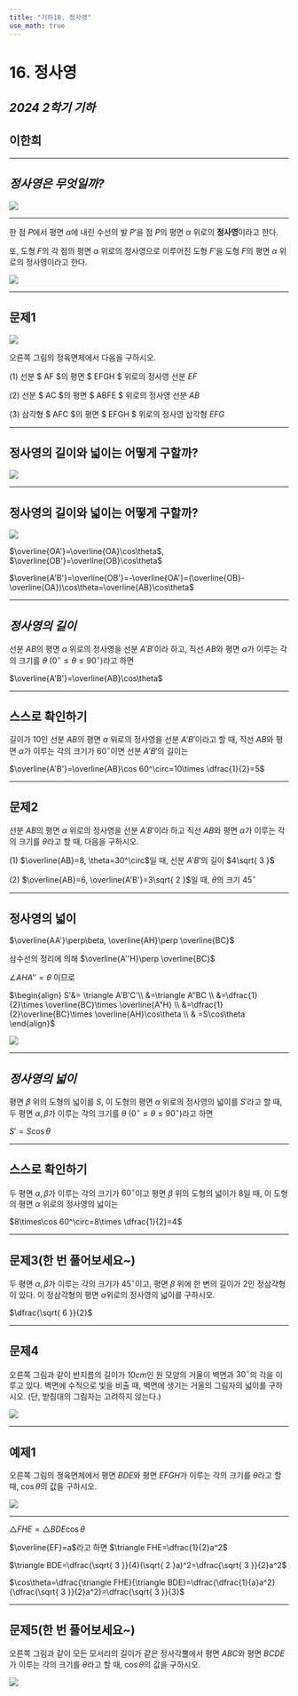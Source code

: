 ```yaml
---
title: "기하10. 정사영"
use_math: true
---
```




# 16. 정사영

## *2024 2학기 기하*

## **이한희**

---

## *정사영은 무엇일까?*

<img src="/assets/Pasted%20image%2020241110204403.png"/>



---

한 점 $P$에서 평면 $\alpha$에 내린 수선의 발 $P'$을 점 $P$의 평면 $\alpha$ 위로의 **정사영**이라고 한다.

또, 도형 $F$의 각 점의 평면 $\alpha$ 위로의 정사영으로 이루어진 도형 $F'$을 도형 $F$의 평면 $\alpha$ 위로의 정사영이라고 한다.

<img src="/assets/Pasted%20image%2020241110204426.png"/>

---

## 문제1


<img src="/assets/Pasted%20image%2020241110204826.png"/>

오른쪽 그림의 정육면체에서 다음을 구하시오.

(1) 선분 $ AF $의 평면 $ EFGH $ 위로의 정사영 선분 $EF$

(2) 선분 $ AC $의 평면 $ ABFE $ 위로의 정사영 선분 $AB$

(3) 삼각형 $ AFC $의 평면 $ EFGH $ 위로의 정사영 
삼각형 $EFG$

---

## **정사영의 길이와 넓이는 어떻게 구할까?**

<img src="/assets/Pasted%20image%2020241110205849.png"/>

---

## **정사영의 길이와 넓이는 어떻게 구할까?**

<img src="/assets/Pasted%20image%2020241110205921.png"/>

$\overline{OA'}=\overline{OA}\cos\theta$, $\overline{OB'}=\overline{OB}\cos\theta$

$\overline{A'B'}=\overline{OB'}=-\overline{OA'}=(\overline{OB}-\overline{OA})\cos\theta=\overline{AB}\cos\theta$

---

## *정사영의 길이*

선분 $AB$의 평면 $\alpha$ 위로의 정사영을 선분 $A'B'$이라 하고, 직선 $AB$와 평면 $\alpha$가 이루는 각의 크기를 $\theta\ (0^\circ\le\theta\le 90^\circ)$라고 하면

$\overline{A'B'}=\overline{AB}\cos\theta$

---

## **스스로 확인하기**

길이가 $10$인 선분 $AB$의 평면 $\alpha$ 위로의 정사영을 선분 $A'B'$이라고 할 때, 직선 $AB$와 평면 $\alpha$가 이루는 각의 크기가 $60^\circ$이면 선분 $A'B'$의 길이는

$\overline{A'B'}=\overline{AB}\cos 60^\circ=10\times \dfrac{1}{2}=5$

---

## 문제2

선분 $AB$의 평면 $\alpha$ 위로의 정사영을 선분 $A'B'$이라 하고 직선 $AB$와 평면 $\alpha$가 이루는 각의 크기를 $\theta$라고 할 때, 다음을 구하시오.

(1) $\overline{AB}=8, \theta=30^\circ$일 때, 선분 $A'B'$의 길이 $4\sqrt{ 3 }$

(2) $\overline{AB}=6, \overline{A'B'}=3\sqrt{ 2 }$일 때, $\theta$의 크기 $45^\circ$

---

## 정사영의 넓이

$\overline{AA'}\perp\beta, \overline{AH}\perp \overline{BC}$

삼수선의 정리에 의해 $\overline{A''H}\perp \overline{BC}$

$\angle AHA''=\theta$ 이므로

$\begin{align}
S'&= \triangle A'B'C'\\
&=\triangle A"BC \\
&=\dfrac{1}{2}\times \overline{BC}\times \overline{A"H} \\
 &=\dfrac{1}{2}\overline{BC}\times \overline{AH}\cos\theta \\
 & =S\cos\theta
\end{align}$

<img src="/assets/Pasted%20image%2020241110221645.png"/>

---

## *정사영의 넓이*

평면 $\beta$ 위의 도형의 넓이를 $S$, 이 도형의 평면 $\alpha$ 위로의 정사영의 넓이를 $S'$라고 할 때, 두 평면 $\alpha, \beta$가 이루는 각의 크기를 $\theta\ (0^\circ\le\theta \le90^\circ)$라고 하면

$S'=S\cos\theta$ 

---

## **스스로 확인하기**

두 평면 $\alpha, \beta$가 이루는 각의 크기가 $60^\circ$이고 평면 $\beta$ 위의 도형의 넓이가 $8$일 때, 이 도형의 평면 $\alpha$ 위로의 정사영의 넓이는 

$8\times\cos 60^\circ=8\times \dfrac{1}{2}=4$

---

## 문제3(한 번 풀어보세요~)

두 평면 $\alpha, \beta$가 이루는 각의 크기가 $45^\circ$이고, 평면 $\beta$ 위에 한 변의 길이가 $2$인 정삼각형이 있다. 이 정삼각형의 평면 $\alpha$위로의 정사영의 넓이를 구하시오.

$\dfrac{\sqrt{ 6 }}{2}$

---

## 문제4

오른쪽 그림과 같이 반지름의 길이가 $10 cm$인 원 모양의 거울이 벽면과 $30^\circ$의 각을 이루고 있다. 벽면에 수직으로 빛을 비출 때, 벽면에 생기는 거울의 그림자의 넓이를 구하시오. (단, 받침대의 그림자는 고려하지 않는다.)

<img src="/assets/Pasted%20image%2020241110222332.png"/>

---

## 예제1

오른쪽 그림의 정육면체에서 평면 $BDE$와 평면 $EFGH$가 이루는 각의 크기를 $\theta$라고 할 때, $\cos\theta$의 값을 구하시오.

<img src="/assets/Pasted%20image%2020241110222653.png"/>

---

$\triangle FHE=\triangle BDE\cos\theta$

$\overline{EF}=a$라고 하면 $\triangle FHE=\dfrac{1}{2}a^2$

$\triangle BDE=\dfrac{\sqrt{ 3 }}{4}(\sqrt{ 2 }a)^2=\dfrac{\sqrt{ 3 }}{2}a^2$

$\cos\theta=\dfrac{\triangle FHE}{\triangle BDE}=\dfrac{\dfrac{1}{a}a^2}{\dfrac{\sqrt{ 3 }}{2}a^2}=\dfrac{\sqrt{ 3 }}{3}$

---

## 문제5(한 번 풀어보세요~)

오른쪽 그림과 같이 모든 모서리의 길이가 같은 정사각뿔에서 평면 $ABC$와 평면 $BCDE$가 이루는 각의 크기를 $\theta$라고 할 때, $\cos\theta$의 값을 구하시오.

<img src="/assets/Pasted%20image%2020241110223732.png"/>
